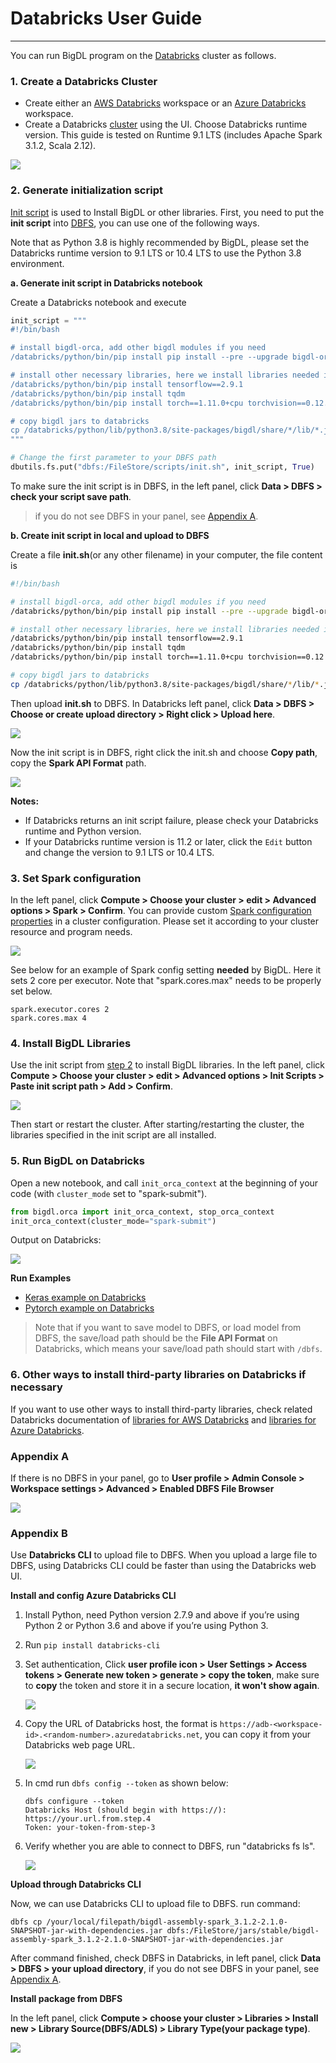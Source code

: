 # Databricks User Guide

---

You can run BigDL program on the [Databricks](https://databricks.com/) cluster as follows.
### 1. Create a Databricks Cluster

- Create either an [AWS Databricks](https://docs.databricks.com/getting-started/try-databricks.html) workspace or an [Azure Databricks](https://docs.microsoft.com/en-us/azure/azure-databricks/) workspace. 
- Create a Databricks [cluster](https://docs.databricks.com/clusters/create.html) using the UI. Choose Databricks runtime version. This guide is tested on Runtime 9.1 LTS (includes Apache Spark 3.1.2, Scala 2.12).

![](images/create-cluster.png)

### 2. Generate initialization script

[Init script](https://learn.microsoft.com/en-us/azure/databricks/clusters/init-scripts) is used to Install BigDL or other libraries. First, you need to put the **init script** into [DBFS](https://docs.databricks.com/dbfs/index.html), you can use one of the following ways.

Note that as Python 3.8 is highly recommended by BigDL, please set the Databricks runtime version to 9.1 LTS or 10.4 LTS to use the Python 3.8 environment.

**a. Generate init script in Databricks notebook**

Create a Databricks notebook and execute

```python
init_script = """
#!/bin/bash

# install bigdl-orca, add other bigdl modules if you need
/databricks/python/bin/pip install pip install --pre --upgrade bigdl-orca-spark3[ray]

# install other necessary libraries, here we install libraries needed in this tutorial
/databricks/python/bin/pip install tensorflow==2.9.1
/databricks/python/bin/pip install tqdm
/databricks/python/bin/pip install torch==1.11.0+cpu torchvision==0.12.0+cpu tensorboard -f https://download.pytorch.org/whl/torch_stable.html

# copy bigdl jars to databricks
cp /databricks/python/lib/python3.8/site-packages/bigdl/share/*/lib/*.jar /databricks/jars
"""

# Change the first parameter to your DBFS path
dbutils.fs.put("dbfs:/FileStore/scripts/init.sh", init_script, True)
```

To make sure the init script is in DBFS, in the left panel, click **Data > DBFS > check your script save path**.

> if you do not see DBFS in your panel, see [Appendix A](#appendix-a).

**b. Create init script in local and upload to DBFS**

Create a file **init.sh**(or any other filename) in your computer, the file content is

```bash
#!/bin/bash

# install bigdl-orca, add other bigdl modules if you need
/databricks/python/bin/pip install pip install --pre --upgrade bigdl-orca-spark3[ray]

# install other necessary libraries, here we install libraries needed in this tutorial
/databricks/python/bin/pip install tensorflow==2.9.1
/databricks/python/bin/pip install tqdm
/databricks/python/bin/pip install torch==1.11.0+cpu torchvision==0.12.0+cpu tensorboard -f https://download.pytorch.org/whl/torch_stable.html

# copy bigdl jars to databricks
cp /databricks/python/lib/python3.8/site-packages/bigdl/share/*/lib/*.jar /databricks/jars
```

Then upload **init.sh** to DBFS. In Databricks left panel, click **Data > DBFS > Choose or create upload directory > Right click > Upload here**.

![](images/upload-init-script.png)

Now the init script is in DBFS, right click the init.sh and choose **Copy path**, copy the **Spark API Format** path.

![](images/copy-script-path.png)

__Notes:__
* If Databricks returns an init script failure, please check your Databricks runtime and Python version.
* If your Databricks runtime version is 11.2 or later, click the `Edit` button and change the version to 9.1 LTS or 10.4 LTS.

### 3. Set Spark configuration

In the left panel, click **Compute > Choose your cluster > edit > Advanced options > Spark > Confirm**. You can provide custom [Spark configuration properties](https://spark.apache.org/docs/latest/configuration.html) in a cluster configuration. Please set it according to your cluster resource and program needs.

![](images/spark-config.png)

See below for an example of Spark config setting **needed** by BigDL. Here it sets 2 core per executor. Note that "spark.cores.max" needs to be properly set below.

```
spark.executor.cores 2
spark.cores.max 4
```

### 4. Install BigDL Libraries

Use the init script from [step 2](#2-generate-initialization-script) to install BigDL libraries. In the left panel, click **Compute > Choose your cluster > edit > Advanced options > Init Scripts > Paste init script path > Add > Confirm**.

![](images/config-init-script.png)

Then start or restart the cluster. After starting/restarting the cluster, the libraries specified in the init script are all installed.

### 5. Run BigDL on Databricks

Open a new notebook, and call `init_orca_context` at the beginning of your code (with `cluster_mode` set to "spark-submit").

```python
from bigdl.orca import init_orca_context, stop_orca_context
init_orca_context(cluster_mode="spark-submit")
```

Output on Databricks:

![](images/init-orca-context.png)

**Run Examples**

- [Keras example on Databricks](https://github.com/intel-analytics/BigDL/blob/main/python/orca/tutorial/databricks/tf_keras_ncf.ipynb)
- [Pytorch example on Databricks](https://github.com/intel-analytics/BigDL/blob/main/python/orca/tutorial/databricks/pytorch_fashion_mnist.ipynb)

> Note that if you want to save model to DBFS, or load model from DBFS, the save/load path should be the **File API Format** on Databricks, which means your save/load path should start with `/dbfs`.

### 6. Other ways to install third-party libraries on Databricks if necessary

If you want to use other ways to install third-party libraries, check related Databricks documentation of [libraries for AWS Databricks](https://docs.databricks.com/libraries/index.html) and [libraries for Azure Databricks](https://docs.microsoft.com/en-us/azure/databricks/libraries/).

### Appendix A

If there is no DBFS in your panel,  go to **User profile > Admin Console > Workspace settings > Advanced > Enabled DBFS File Browser**

![](images/dbfs.png)

### Appendix B

Use **Databricks CLI** to upload file to DBFS. When you upload a large file to DBFS, using Databricks CLI could be faster than using the Databricks web UI.

**Install and config Azure Databricks CLI**

1. Install Python, need Python version 2.7.9 and above if you’re using Python 2 or Python 3.6 and above if you’re using Python 3.

2. Run `pip install databricks-cli`

3. Set authentication, Click **user profile icon > User Settings > Access tokens > Generate new token > generate > copy the token**, make sure to **copy** the token and store it in a secure location, **it won't show again**.

   ![](images/token.png)

4. Copy the URL of Databricks host, the format is `https://adb-<workspace-id>.<random-number>.azuredatabricks.net`, you can copy it from your Databricks web page URL.

   ![](images/url.png)

5. In cmd run `dbfs config --token` as shown below:

   ```
   dbfs configure --token
   Databricks Host (should begin with https://): https://your.url.from.step.4
   Token: your-token-from-step-3
   ```

6. Verify whether you are able to connect to DBFS, run "databricks fs ls".

   ![](images/verify-dbfs.png)

**Upload through Databricks CLI**

Now, we can use Databricks CLI to upload file to DBFS. run command:

```
dbfs cp /your/local/filepath/bigdl-assembly-spark_3.1.2-2.1.0-SNAPSHOT-jar-with-dependencies.jar dbfs:/FileStore/jars/stable/bigdl-assembly-spark_3.1.2-2.1.0-SNAPSHOT-jar-with-dependencies.jar
```

After command finished, check DBFS in Databricks, in left panel, click **Data > DBFS > your upload directory**, if you do not see DBFS in your panel, see [Appendix A](#appendix-a).

**Install package from DBFS**

In the left panel, click **Compute > choose your cluster > Libraries > Install new > Library Source(DBFS/ADLS) > Library Type(your package type)**.

![](images/install-zip.png)